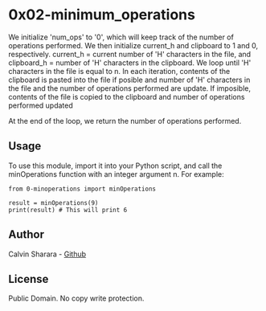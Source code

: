 # 0x02-minimum_operations

We initialize 'num_ops' to '0', which will keep track of the number of operations performed.
We then initialize current_h and clipboard to 1 and 0, respectively. current_h = current number of 'H' characters in the file,
 and clipboard_h = number of 'H' characters in the clipboard.
We loop until 'H' characters in the file is equal to n.
In each iteration, contents of the clipboard is pasted into the file if posible and number of 'H' characters in the file and the number of operations performed are update. If imposible, contents of the file is copied to the clipboard and number of operations performed updated

At the end of the loop, we return the number of operations performed.

## Usage

To use this module, import it into your Python script, and call the minOperations function with an integer argument n. For example:

```
from 0-minoperations import minOperations

result = minOperations(9)
print(result) # This will print 6
```

## Author

Calvin Sharara - [Github](https://github.com/calvean)

## License
Public Domain. No copy write protection. 

